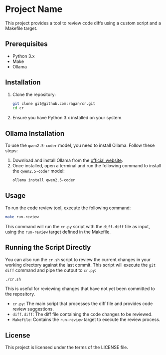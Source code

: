# Project Name

This project provides a tool to review code diffs using a custom script and a Makefile target.

## Prerequisites

- Python 3.x
- Make
- Ollama

## Installation

1. Clone the repository:
   ```bash
   git clone git@github.com:ragan/cr.git
   cd cr
   ```

2. Ensure you have Python 3.x installed on your system.

## Ollama Installation

To use the `qwen2.5-coder` model, you need to install Ollama. Follow these steps:

1. Download and install Ollama from the [official website](https://ollama.com/download).
2. Once installed, open a terminal and run the following command to install the `qwen2.5-coder` model:
   ```bash
   ollama install qwen2.5-coder
   ```

## Usage

To run the code review tool, execute the following command:

```bash
make run-review
```

This command will run the `cr.py` script with the `diff.diff` file as input, using the `run-review` target defined in the Makefile.

## Running the Script Directly

You can also run the `cr.sh` script to review the current changes in your working directory against the last commit. This script will execute the `git diff` command and pipe the output to `cr.py`:

```bash
./cr.sh
```

This is useful for reviewing changes that have not yet been committed to the repository.

- `cr.py`: The main script that processes the diff file and provides code review suggestions.
- `diff.diff`: The diff file containing the code changes to be reviewed.
- `Makefile`: Contains the `run-review` target to execute the review process.

## License

This project is licensed under the terms of the LICENSE file.
